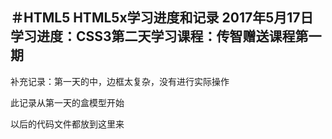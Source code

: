 ＃HTML5
HTML5x学习进度和记录
2017年5月17日学习进度：CSS3第二天学习课程：传智赠送课程第一期
-----------------------------------
补充记录：第一天的中，边框太复杂，没有进行实际操作

此记录从第一天的盒模型开始

以后的代码文件都放到这里来
